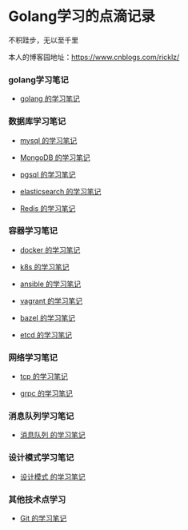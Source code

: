 # Golang学习的点滴记录

不积跬步，无以至千里

本人的博客园地址：https://www.cnblogs.com/ricklz/  

### golang学习笔记

- [golang 的学习笔记](https://github.com/boilingfrog/Go-POINT/tree/master/golang)   

### 数据库学习笔记

- [mysql 的学习笔记](https://github.com/boilingfrog/Go-POINT/tree/master/mysql)   

- [MongoDB 的学习笔记](https://github.com/boilingfrog/Go-POINT/tree/master/mongo)    

- [pgsql 的学习笔记](https://github.com/boilingfrog/Go-POINT/tree/master/pgsql)     

- [elasticsearch 的学习笔记](https://github.com/boilingfrog/Go-POINT/tree/master/elasticsearch)   

- [Redis 的学习笔记](https://github.com/boilingfrog/Go-POINT/tree/master/redis)     

### 容器学习笔记

- [docker 的学习笔记](https://github.com/boilingfrog/Go-POINT/tree/master/docker)   

- [k8s 的学习笔记](https://github.com/boilingfrog/Go-POINT/tree/master/k8s)   

- [ansible 的学习笔记](https://github.com/boilingfrog/Go-POINT/tree/master/ansible)   

- [vagrant 的学习笔记](https://github.com/boilingfrog/vagrant-provider-script)      

- [bazel 的学习笔记](https://github.com/boilingfrog/Go-POINT/tree/master/bazel)   

- [etcd 的学习笔记](https://github.com/boilingfrog/etcd-learning)   

### 网络学习笔记

- [tcp 的学习笔记](https://github.com/boilingfrog/Go-POINT/tree/master/tcp)   

- [grpc 的学习笔记](https://github.com/boilingfrog/Go-POINT/tree/master/grpc)   

### 消息队列学习笔记

- [消息队列 的学习笔记](https://github.com/boilingfrog/Go-POINT/tree/master/mq)   

### 设计模式学习笔记

- [设计模式 的学习笔记](https://github.com/boilingfrog/design-pattern-learning)   

### 其他技术点学习  

- [Git 的学习笔记](https://github.com/boilingfrog/Go-POINT/tree/master/git)   





  





















































